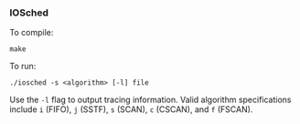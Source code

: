 ### IOSched

To compile:  

`make`

To run:

`./iosched -s <algorithm> [-l] file`

Use the `-l` flag to output tracing information. Valid algorithm specifications include `i` (FIFO), `j` (SSTF), `s` (SCAN), `c` (CSCAN), and `f` (FSCAN).
